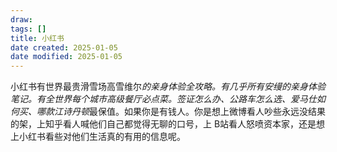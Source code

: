 ```yaml
---
draw:
tags: []
title: 小红书
date created: 2025-01-05
date modified: 2025-01-05
---
```


小红书有世界最贵滑雪场高雪维尔*的亲身体验全攻略。有几乎所有安缦的亲身体验笔记。有全世界每个城市高级餐厅必点菜。签证怎么办、公路车怎么选、爱马仕如何买、哪款江诗丹顿*最保值。如果你是有钱人。你是想上微博看人吵些永远没结果的架，上知乎看人喊他们自己都觉得无聊的口号，上 B站看人怒喷资本家，还是想上小红书看些对他们生活真的有用的信息呢。
